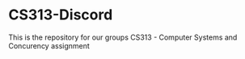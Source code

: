 # CS313-Discord

This is the repository for our groups CS313 - Computer Systems and Concurency assignment
